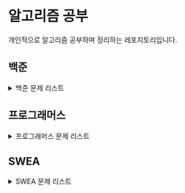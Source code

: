 # 알고리즘 공부

개인적으로 알고리즘 공부하며 정리하는 레포지토리입니다.

## 백준

<details>
<summary>백준 문제 리스트</summary>

| 사이트 |  문제   |                        문제 제목                        |                                            정답 코드                                             |
|:---:|:-----:|:---------------------------------------------------:|:--------------------------------------------------------------------------------------------:|
| 백준  | 10699 |   [오늘 날짜](https://www.acmicpc.net/problem/10699)    | [정답 코드](https://github.com/Sangyoon98/alghorithm_study/blob/master/src/baekjoon/B10699.java) |
| 백준  | 7287  |     [등록](https://www.acmicpc.net/problem/7287)      | [정답 코드](https://github.com/Sangyoon98/alghorithm_study/blob/master/src/baekjoon/B7287.java)  |
| 백준  | 11382 |   [꼬마 정민](https://www.acmicpc.net/problem/11382)    | [정답 코드](https://github.com/Sangyoon98/alghorithm_study/blob/master/src/baekjoon/B11382.java) |
| 백준  | 2420  |    [사파리월드](https://www.acmicpc.net/problem/2420)    | [정답 코드](https://github.com/Sangyoon98/alghorithm_study/blob/master/src/baekjoon/B2420.java)  |
| 백준  | 10807 |   [개수 세기](https://www.acmicpc.net/problem/10807)    | [정답 코드](https://github.com/Sangyoon98/alghorithm_study/blob/master/src/baekjoon/B10807.java) |
| 백준  | 5597  | [과제 안 내신분..?](https://www.acmicpc.net/problem/5597) | [정답 코드](https://github.com/Sangyoon98/alghorithm_study/blob/master/src/baekjoon/B5597.java)  |
| 백준  | 2743  |  [단어 길이 재기](https://www.acmicpc.net/problem/2743)   | [정답 코드](https://github.com/Sangyoon98/alghorithm_study/blob/master/src/baekjoon/B2743.java)  |
| 백준  | 2744  |  [대소문자 바꾸기](https://www.acmicpc.net/problem/2744)   | [정답 코드](https://github.com/Sangyoon98/alghorithm_study/blob/master/src/baekjoon/B2744.java)  |
| 백준  | 2754  |    [학점계산](https://www.acmicpc.net/problem/2754)     | [정답 코드](https://github.com/Sangyoon98/alghorithm_study/blob/master/src/baekjoon/B2754.java)  |
| 백준  | 27866 |  [문자와 문자열](https://www.acmicpc.net/problem/27866)   | [정답 코드](https://github.com/Sangyoon98/alghorithm_study/blob/master/src/baekjoon/B27866.java)  |
| 백준  | 9086  |     [문자열](https://www.acmicpc.net/problem/9086)     | [정답 코드](https://github.com/Sangyoon98/alghorithm_study/blob/master/src/baekjoon/B9086.java)  |
| 백준  | 15964 |   [이상한 기호](https://www.acmicpc.net/problem/15964)   | [정답 코드](https://github.com/Sangyoon98/alghorithm_study/blob/master/src/baekjoon/B15964.java)  |
| 백준  | 25304 |    [영수증](https://www.acmicpc.net/problem/25304)     | [정답 코드](https://github.com/Sangyoon98/alghorithm_study/blob/master/src/baekjoon/B25304.java)  |

</details>

## 프로그래머스

<details>
<summary>프로그래머스 문제 리스트</summary>

| 사이트 | 문제 | 문제 제목 | 정답 코드 |
|:---:|:--:|:-----:|:-----:|

</details>

## SWEA

<details>
<summary>SWEA 문제 리스트</summary>

| 사이트 | 문제 | 문제 제목 | 정답 코드 |
|:---:|:--:|:-----:|:-----:|

</details>

